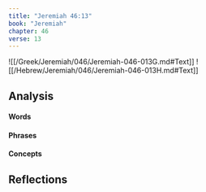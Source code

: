 ```yaml
---
title: "Jeremiah 46:13"
book: "Jeremiah"
chapter: 46
verse: 13
---
```

![[/Greek/Jeremiah/046/Jeremiah-046-013G.md#Text]]
![[/Hebrew/Jeremiah/046/Jeremiah-046-013H.md#Text]]

## Analysis

#### Words

#### Phrases

#### Concepts

## Reflections
